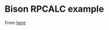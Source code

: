 Bison RPCALC example
====================
From [here](https://www.gnu.org/software/bison/manual/bison.html#RPN-Calc)
